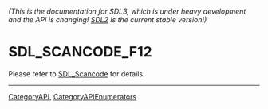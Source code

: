 ###### (This is the documentation for SDL3, which is under heavy development and the API is changing! [SDL2](https://wiki.libsdl.org/SDL2/) is the current stable version!)
# SDL_SCANCODE_F12

Please refer to [SDL_Scancode](SDL_Scancode) for details.

----
[CategoryAPI](CategoryAPI), [CategoryAPIEnumerators](CategoryAPIEnumerators)

